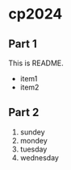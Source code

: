 # cp2024

## Part 1
This is README.
- item1
- item2

## Part 2
1. sundey
1. mondey
1. tuesday
1. wednesday
